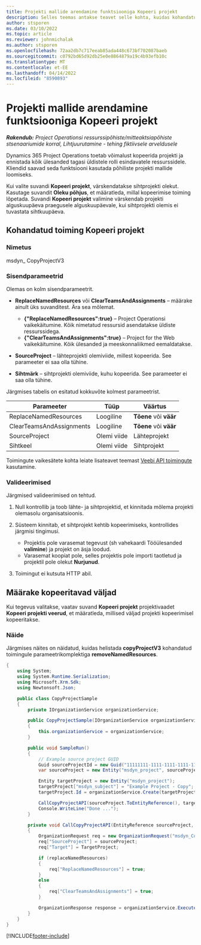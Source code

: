 ```yaml
---
title: Projekti mallide arendamine funktsiooniga Kopeeri projekt
description: Selles teemas antakse teavet selle kohta, kuidas kohandatud toimingut Kopeeri projekt kasutades projekti malle luua.
author: stsporen
ms.date: 03/10/2022
ms.topic: article
ms.reviewer: johnmichalak
ms.author: stsporen
ms.openlocfilehash: 72aa2db7c717eeab85ada448c673bf702087baeb
ms.sourcegitcommit: c0792bd65d92db25e0e8864879a19c4b93efb10c
ms.translationtype: MT
ms.contentlocale: et-EE
ms.lasthandoff: 04/14/2022
ms.locfileid: "8590893"
---
```

# <a name="develop-project-templates-with-copy-project"></a>Projekti mallide arendamine funktsiooniga Kopeeri projekt

_**Rakendub:** Project Operationsi ressurssipõhiste/mitteaktsiapõhiste stsenaariumide korral,  Lihtjuurutamine - tehing fiktiivsele arveldusele_

Dynamics 365 Project Operations toetab võimalust kopeerida projekti ja ennistada kõik ülesanded tagasi üldistele rolli esindavatele ressurssidele. Kliendid saavad seda funktsiooni kasutada põhiliste projekti mallide loomiseks.

Kui valite suvandi **Kopeeri projekt**, värskendatakse sihtprojekti olekut. Kasutage suvandit **Oleku põhjus**, et määratleda, millal kopeerimise toiming lõpetada. Suvandi **Kopeeri projekt** valimine värskendab projekti alguskuupäeva praegusele alguskuupäevale, kui sihtprojekti olemis ei tuvastata sihtkuupäeva.

## <a name="copy-project-custom-action"></a>Kohandatud toiming Kopeeri projekt

### <a name="name"></a>Nimetus 

msdyn\_ CopyProjectV3

### <a name="input-parameters"></a>Sisendparameetrid

Olemas on kolm sisendparameetrit.

- **ReplaceNamedResources** või **ClearTeamsAndAssignments** – määrake ainult üks suvanditest. Ära sea mõlemat.

    - **\{"ReplaceNamedResources":true\}** – Project Operationsi vaikekäitumine. Kõik nimetatud ressursid asendatakse üldiste ressurssidega.
    - **\{"ClearTeamsAndAssignments":true\}** – Project for the Web vaikekäitumine. Kõik ülesanded ja meeskonnaliikmed eemaldatakse.

- **SourceProject** – lähteprojekti olemiviide, millest kopeerida. See parameeter ei saa olla tühine.
- **Sihtmärk** – sihtprojekti olemiviide, kuhu kopeerida. See parameeter ei saa olla tühine.

Järgmises tabelis on esitatud kokkuvõte kolmest parameetrist.

| Parameeter                | Tüüp             | Väärtus                 |
|--------------------------|------------------|-----------------------|
| ReplaceNamedResources    | Loogiline          | **Tõene** või **väär** |
| ClearTeamsAndAssignments | Loogiline          | **Tõene** või **väär** |
| SourceProject            | Olemi viide | Lähteprojekt    |
| Sihtkeel                   | Olemi viide | Sihtprojekt    |

Toimingute vaikesätete kohta leiate lisateavet teemast [Veebi API toimingute](/powerapps/developer/common-data-service/webapi/use-web-api-actions) kasutamine.

### <a name="validations"></a>Valideerimised

Järgmised valideerimised on tehtud.

1. Null kontrollib ja toob lähte- ja sihtprojektid, et kinnitada mõlema projekti olemasolu organisatsioonis.
2. Süsteem kinnitab, et sihtprojekt kehtib kopeerimiseks, kontrollides järgmisi tingimusi.

    - Projektis pole varasemat tegevust (sh vahekaardi Tööülesanded **valimine**) ja projekt on äsja loodud.
    - Varasemat koopiat pole, selles projektis pole importi taotletud ja projektil pole olekut **Nurjunud**.

3. Toimingut ei kutsuta HTTP abil.

## <a name="specify-fields-to-copy"></a>Määrake kopeeritavad väljad

Kui tegevus valitakse, vaatav suvand **Kopeeri projekt** projektivaadet **Kopeeri projekti veerud**, et määratleda, millised väljad projekti kopeerimisel kopeeritakse.

### <a name="example"></a>Näide

Järgmises näites on näidatud, kuidas helistada **copyProjectV3** kohandatud toimingule parameetrikomplektiga **removeNamedResources**.

```C#
{
    using System;
    using System.Runtime.Serialization;
    using Microsoft.Xrm.Sdk;
    using Newtonsoft.Json;

    public class CopyProjectSample
    {
        private IOrganizationService organizationService;

        public CopyProjectSample(IOrganizationService organizationService)
        {
            this.organizationService = organizationService;
        }

        public void SampleRun()
        {
            // Example source project GUID
            Guid sourceProjectId = new Guid("11111111-1111-1111-1111-111111111111");
            var sourceProject = new Entity("msdyn_project", sourceProjectId);

            Entity targetProject = new Entity("msdyn_project");
            targetProject["msdyn_subject"] = "Example Project - Copy";
            targetProject.Id = organizationService.Create(targetProject);

            CallCopyProjectAPI(sourceProject.ToEntityReference(), targetProject.ToEntityReference(), copyOption, true, false);
            Console.WriteLine("Done ...");
        }

        private void CallCopyProjectAPI(EntityReference sourceProject, EntityReference TargetProject, bool replaceNamedResources = true, bool clearTeamsAndAssignments = false)
        {
            OrganizationRequest req = new OrganizationRequest("msdyn_CopyProjectV3");
            req["SourceProject"] = sourceProject;
            req["Target"] = TargetProject;

            if (replaceNamedResources)
            {
                req["ReplaceNamedResources"] = true;
            }
            else
            {
                req["ClearTeamsAndAssignments"] = true;
            }

            OrganizationResponse response = organizationService.Execute(req);
        }
    }
}
```

[!INCLUDE[footer-include](../includes/footer-banner.md)]
